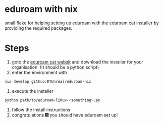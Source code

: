 # eduroam with nix

small flake for helping setting up eduroam with the eduroam cat installer by providing the required packages.

# Steps

1. goto the [eduroam cat websit](https://cat.eduroam.org) and download the installer for your organisation. (It should be a python script)
1. enter the environment with

```sh
nix develop github:RTUnreal/eduroam-nix
```

1. execute the installer

```sh
python path/to/eduroam-linux-<something>.py
```

1. follow the install instructions
1. congratulations :fireworks: you should have eduroam set up!
